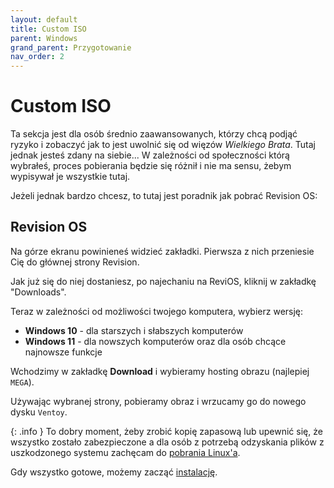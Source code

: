 ```yaml
---
layout: default
title: Custom ISO
parent: Windows
grand_parent: Przygotowanie
nav_order: 2
---
```

<!-- markdownlint-disable MD025 -->
# Custom ISO

Ta sekcja jest dla osób średnio zaawansowanych, którzy chcą podjąć ryzyko i zobaczyć jak to jest uwolnić się od więzów *Wielkiego Brata*. Tutaj jednak jesteś zdany na siebie... W zależności od społeczności którą wybrałeś, proces pobierania będzie się różnił i nie ma sensu, żebym wypisywał je wszystkie tutaj.

Jeżeli jednak bardzo chcesz, to tutaj jest poradnik jak pobrać Revision OS:

## Revision OS

Na górze ekranu powinieneś widzieć zakładki. Pierwsza z nich przeniesie Cię do głównej strony Revision.

Jak już się do niej dostaniesz, po najechaniu na ReviOS, kliknij w zakładkę "Downloads".

Teraz w zależności od możliwości twojego komputera, wybierz wersję:

- **Windows 10** - dla starszych i słabszych komputerów
- **Windows 11** - dla nowszych komputerów oraz dla osób chcące najnowsze funkcje

Wchodzimy w zakładkę **Download** i wybieramy hosting obrazu (najlepiej `MEGA`).

Używając wybranej strony, pobieramy obraz i wrzucamy go do nowego dysku `Ventoy`.

{: .info }
To dobry moment, żeby zrobić kopię zapasową lub upewnić się, że wszystko zostało zabezpieczone a dla osób z potrzebą odzyskania plików z uszkodzonego systemu zachęcam do [pobrania Linux'a](../linux).

Gdy wszystko gotowe, możemy zacząć [instalację](../../install).
